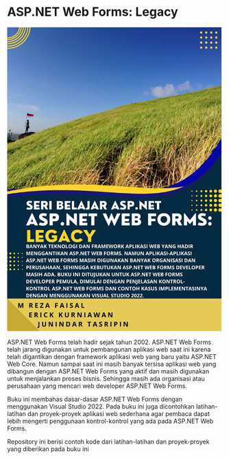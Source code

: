 # ASP.NET Web Forms: Legacy
[<img src="https://github.com/rezafaisal/ASPNETWebFormLegacy/blob/master/images/aspnet_webform.jpg" width="500"/>](Ebook)

ASP.NET Web Forms telah hadir sejak tahun 2002. ASP.NET Web Forms telah jarang digunakan untuk pembangunan aplikasi web saat ini karena telah digantikan dengan framework aplikasi web yang baru yaitu ASP.NET Web Core. Namun sampai saat ini masih banyak tersisa aplikasi web yang dibangun dengan ASP.NET Web Forms yang aktif dan masih digunakan untuk menjalankan proses bisnis. Sehingga masih ada organisasi atau perusahaan yang mencari web developer ASP.NET Web Forms.

Buku ini membahas dasar-dasar ASP.NET Web Forms dengan menggunakan Visual Studio 2022. Pada buku ini juga dicontohkan latihan-latihan dan proyek-proyek aplikasi web sederhana agar pembaca dapat lebih mengerti penggunaan kontrol-kontrol yang ada pada ASP.NET Web Forms.

Repository ini berisi contoh kode dari latihan-latihan dan proyek-proyek yang diberikan pada buku ini
